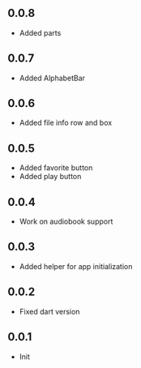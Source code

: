 ## 0.0.8

* Added parts

## 0.0.7

* Added AlphabetBar

## 0.0.6

* Added file info row and box

## 0.0.5

* Added favorite button
* Added play button

## 0.0.4

* Work on audiobook support

## 0.0.3

* Added helper for app initialization

## 0.0.2

* Fixed dart version

## 0.0.1

* Init
